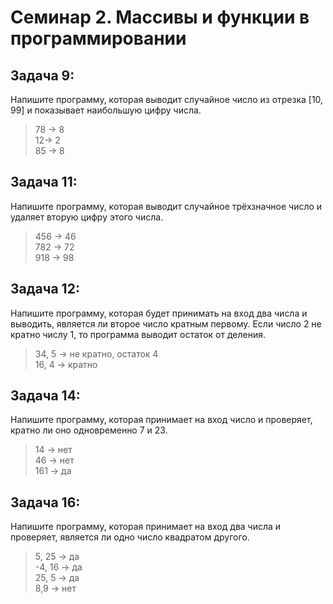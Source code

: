 # Семинар 2. Массивы и функции в программировании

## Задача 9:
Напишите программу, которая выводит случайное число из отрезка [10, 99] и показывает наибольшую цифру числа.
>78 -> 8  
>12-> 2  
>85 -> 8

## Задача 11:
Напишите программу, которая выводит случайное
трёхзначное число и удаляет вторую цифру этого
числа.
>456 -> 46  
>782 -> 72  
>918 -> 98

## Задача 12:
Напишите программу, которая будет принимать на
вход два числа и выводить, является ли второе число
кратным первому. Если число 2 не кратно числу 1, то
программа выводит остаток от деления.
>34, 5 -> не кратно, остаток 4  
>16, 4 -> кратно

## Задача 14:
Напишите программу, которая принимает на
вход число и проверяет, кратно ли оно
одновременно 7 и 23.
>14 -> нет  
>46 -> нет  
>161 -> да

## Задача 16:
Напишите программу, которая принимает на
вход два числа и проверяет, является ли одно
число квадратом другого.
>5, 25 -> да  
>-4, 16 -> да  
>25, 5 -> да  
>8,9 -> нет